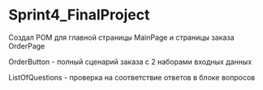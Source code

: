 # Sprint4_FinalProject

Создал POM для главной страницы MainPage и страницы заказа OrderPage

OrderButton - полный сценарий заказа с 2 наборами входных данных

ListOfQuestions - проверка на соответствие ответов в блоке вопросов
